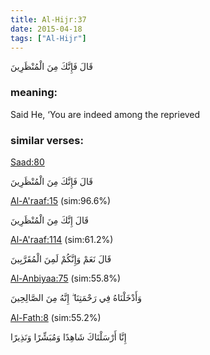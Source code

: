 ```yaml
---
title: Al-Hijr:37
date: 2015-04-18
tags: ["Al-Hijr"]
---
```

قَالَ فَإِنَّكَ مِنَ الْمُنْظَرِينَ
### meaning: 
Said He, ‘You are indeed among the reprieved
### similar verses: 

[Saad:80](/38/80)

قَالَ فَإِنَّكَ مِنَ الْمُنْظَرِينَ

[Al-A'raaf:15](/7/15) (sim:96.6%)

قَالَ إِنَّكَ مِنَ الْمُنْظَرِينَ

[Al-A'raaf:114](/7/114) (sim:61.2%)

قَالَ نَعَمْ وَإِنَّكُمْ لَمِنَ الْمُقَرَّبِينَ

[Al-Anbiyaa:75](/21/75) (sim:55.8%)

وَأَدْخَلْنَاهُ فِي رَحْمَتِنَا ۖ إِنَّهُ مِنَ الصَّالِحِينَ

[Al-Fath:8](/48/8) (sim:55.2%)

إِنَّا أَرْسَلْنَاكَ شَاهِدًا وَمُبَشِّرًا وَنَذِيرًا
